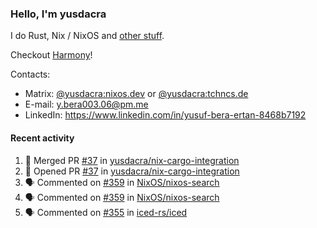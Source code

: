 ### Hello, I'm yusdacra

I do Rust, Nix / NixOS and [other stuff](https://yusdacra.gitlab.io/about).

Checkout [Harmony](https://github.com/harmony-development)!

Contacts:
- Matrix: [@yusdacra:nixos.dev](https://matrix.to/#/@yusdacra:nixos.dev) or [@yusdacra:tchncs.de](https://matrix.to/#/@yusdacra:tchncs.de)
- E-mail: y.bera003.06@pm.me
- LinkedIn: https://www.linkedin.com/in/yusuf-bera-ertan-8468b7192

#### Recent activity

<!--START_SECTION:activity-->
1. 🎉 Merged PR [#37](https://github.com/yusdacra/nix-cargo-integration/pull/37) in [yusdacra/nix-cargo-integration](https://github.com/yusdacra/nix-cargo-integration)
2. 💪 Opened PR [#37](https://github.com/yusdacra/nix-cargo-integration/pull/37) in [yusdacra/nix-cargo-integration](https://github.com/yusdacra/nix-cargo-integration)
3. 🗣 Commented on [#359](https://github.com/NixOS/nixos-search/issues/359) in [NixOS/nixos-search](https://github.com/NixOS/nixos-search)
4. 🗣 Commented on [#359](https://github.com/NixOS/nixos-search/issues/359) in [NixOS/nixos-search](https://github.com/NixOS/nixos-search)
5. 🗣 Commented on [#355](https://github.com/iced-rs/iced/issues/355) in [iced-rs/iced](https://github.com/iced-rs/iced)
<!--END_SECTION:activity-->
